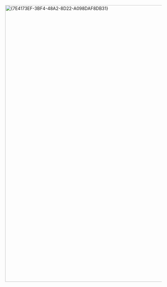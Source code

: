 <img width="1600" height="890" alt="{7E4173EF-3BF4-48A2-8D22-A098DAF8DB31}" src="https://github.com/user-attachments/assets/6e4d5a79-1db4-4d29-8803-b8d10fb97ec8" />
